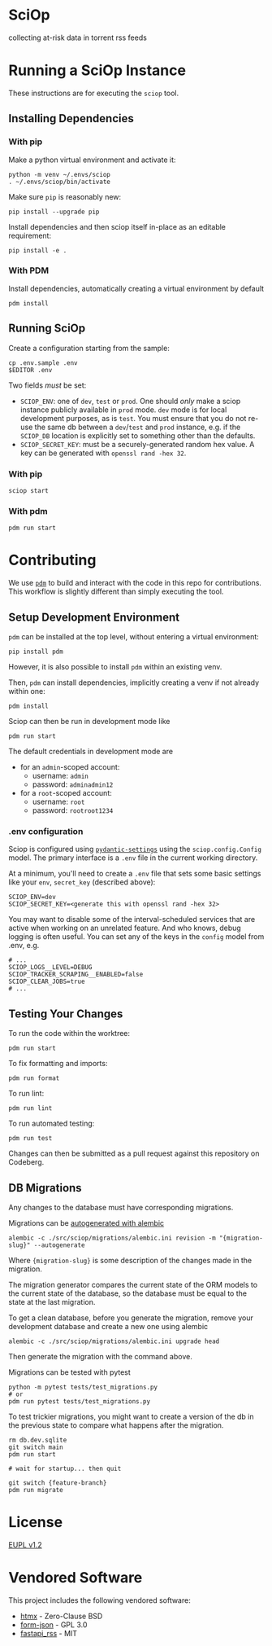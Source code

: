 SciOp
=====

collecting at-risk data in torrent rss feeds

# Running a SciOp Instance

These instructions are for executing the `sciop` tool.

## Installing Dependencies

### With pip

Make a python virtual environment and activate it:

    python -m venv ~/.envs/sciop
    . ~/.envs/sciop/bin/activate

Make sure `pip` is reasonably new:

    pip install --upgrade pip

Install dependencies and then sciop itself in-place as an editable requirement:

    pip install -e .

### With PDM

Install dependencies, automatically creating a virtual environment by default

    pdm install

## Running SciOp

Create a configuration starting from the sample:

    cp .env.sample .env
    $EDITOR .env

Two fields *must* be set:
- `SCIOP_ENV`: one of `dev`, `test` or `prod`. 
  One should *only* make a sciop instance publicly available in `prod` mode.
  `dev` mode is for local development purposes, as is `test`.
  You must ensure that you do not re-use the same db between a `dev`/`test` and `prod`
  instance, e.g. if the `SCIOP_DB` location is explicitly set to something other than the defaults.
- `SCIOP_SECRET_KEY`: must be a securely-generated random hex value.
  A key can be generated with `openssl rand -hex 32`.

### With pip

    sciop start

### With pdm

    pdm run start

# Contributing

We use [`pdm`](https://pdm-project.org/latest/) to build and interact with the code in this repo for contributions. This workflow is slightly different than simply executing the tool.

## Setup Development Environment

`pdm` can be installed at the top level, without entering a virtual environment:

    pip install pdm

However, it is also possible to install `pdm` within an existing venv.

Then, `pdm` can install dependencies, implicitly creating a venv if not already within one:

    pdm install

Sciop can then be run in development mode like

```
pdm run start
```

The default credentials in development mode are

- for an `admin`-scoped account:
  - username: `admin`
  - password: `adminadmin12`
- for a `root`-scoped account:
  - username: `root`
  - password: `rootroot1234`

### .env configuration

Sciop is configured using [`pydantic-settings`](https://docs.pydantic.dev/latest/concepts/pydantic_settings/)
using the `sciop.config.Config` model.
The primary interface is a `.env` file in the current working directory. 

At a minimum, you'll need to create a `.env` file that sets some basic settings
like your `env`, `secret_key` (described above):

```env
SCIOP_ENV=dev
SCIOP_SECRET_KEY=<generate this with openssl rand -hex 32>
```

You may want to disable some of the interval-scheduled services that are active
when working on an unrelated feature. And who knows, debug logging is often useful.
You can set any of the keys in the `config` model from .env, e.g.

```
# ...
SCIOP_LOGS__LEVEL=DEBUG
SCIOP_TRACKER_SCRAPING__ENABLED=false
SCIOP_CLEAR_JOBS=true
# ...
```

## Testing Your Changes

To run the code within the worktree:

    pdm run start

To fix formatting and imports:

    pdm run format

To run lint:

    pdm run lint

To run automated testing:

    pdm run test

Changes can then be submitted as a pull request against this repository on Codeberg.

## DB Migrations

Any changes to the database must have corresponding migrations.

Migrations can be [autogenerated with alembic](https://alembic.sqlalchemy.org/en/latest/autogenerate.html)

```
alembic -c ./src/sciop/migrations/alembic.ini revision -m "{migration-slug}" --autogenerate
```

Where `{migration-slug}` is some description of the changes made in the migration.

The migration generator compares the current state of the ORM models to the current state of the database,
so the database must be equal to the state at the last migration. 

To get a clean database, before you generate the migration,
remove your development database and create a new one using alembic

```
alembic -c ./src/sciop/migrations/alembic.ini upgrade head
```

Then generate the migration with the command above.

Migrations can be tested with pytest

```
python -m pytest tests/test_migrations.py
# or
pdm run pytest tests/test_migrations.py
```

To test trickier migrations, you might want to create a version of the db in the previous state
to compare what happens after the migration.

```shell
rm db.dev.sqlite
git switch main
pdm run start

# wait for startup... then quit

git switch {feature-branch}
pdm run migrate
```

# License
[EUPL v1.2](./LICENSE)


# Vendored Software

This project includes the following vendored software:

- [htmx](https://htmx.org/) - Zero-Clause BSD
- [form-json](https://github.com/xehrad/form-json/) - GPL 3.0
- [fastapi_rss](https://github.com/sbordeyne/fastapi_rss) - MIT